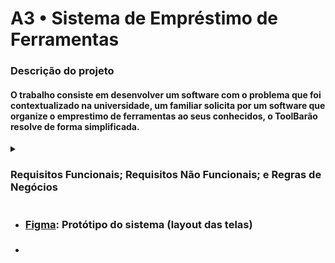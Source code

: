 # A3 • Sistema de Empréstimo de Ferramentas

### Descrição do projeto
#### O trabalho consiste em desenvolver um software com o problema que foi contextualizado na universidade, um familiar solicita por um software que organize o emprestimo de ferramentas ao seus conhecidos, o ToolBarão resolve de forma simplificada.

<details>
  <summary><h3> Requisitos Funcionais; Requisitos Não Funcionais; e Regras de Negócios </h3></summary>
  
  - #### RF01: O sistema deve incluir uma base de dados editável de ferramentas com: nome, marca e preço de aquisição.
  - #### RF02: O sistema deve incluir uma base de dados editável de amigos com: nome e telefone.
  - #### RF03: O sistema deve associar ferramentas aos amigos em uma relação de empréstimo.
  - #### RF04: O sistema deve registrar todos os empréstimos e devoluções.
  - #### RF05: O sistema deve gerar relatórios, incluindo: quem fez mais empréstimos e quem nunca devolveu.
  - #### RF06: O sistema deve emitir mensagem caso alguém fazendo um empréstimo novo ainda tenha alguma ferramenta para devolver.
  - #### RNF01: Rodar localmente no computador dele.
  - #### RN01: Para o amigo, é necessário fornecer nome, cpf, email e número

  
</details>

- ### [Figma](https://www.figma.com/design/b7jf8PMz4qv7Ermevyh7bP/Emprestimo-de-Ferramentas?node-id=0-1&t=zij1dm1fnF6MHrjO-0): Protótipo do sistema (layout das telas)
- ### 
